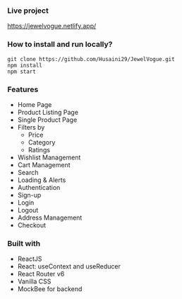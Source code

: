 ### Live project
https://jewelvogue.netlify.app/

### How to install and run locally?

```
git clone https://github.com/Husaini29/JewelVogue.git
npm install
npm start
```

### Features
- Home Page
- Product Listing Page
- Single Product Page
- Filters by
  - Price
  - Category
  - Ratings
- Wishlist Management
- Cart Management
- Search
- Loading & Alerts
- Authentication
- Sign-up
- Login
- Logout
- Address Management
- Checkout
  
### Built with
- ReactJS
- React: useContext and useReducer
- React Router v6
- Vanilla CSS
- MockBee for backend
